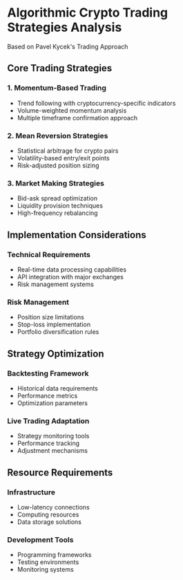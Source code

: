 # Algorithmic Crypto Trading Strategies Analysis
Based on Pavel Kycek's Trading Approach

## Core Trading Strategies

### 1. Momentum-Based Trading
- Trend following with cryptocurrency-specific indicators
- Volume-weighted momentum analysis
- Multiple timeframe confirmation approach

### 2. Mean Reversion Strategies
- Statistical arbitrage for crypto pairs
- Volatility-based entry/exit points
- Risk-adjusted position sizing

### 3. Market Making Strategies
- Bid-ask spread optimization
- Liquidity provision techniques
- High-frequency rebalancing

## Implementation Considerations

### Technical Requirements
- Real-time data processing capabilities
- API integration with major exchanges
- Risk management systems

### Risk Management
- Position size limitations
- Stop-loss implementation
- Portfolio diversification rules

## Strategy Optimization

### Backtesting Framework
- Historical data requirements
- Performance metrics
- Optimization parameters

### Live Trading Adaptation
- Strategy monitoring tools
- Performance tracking
- Adjustment mechanisms

## Resource Requirements

### Infrastructure
- Low-latency connections
- Computing resources
- Data storage solutions

### Development Tools
- Programming frameworks
- Testing environments
- Monitoring systems